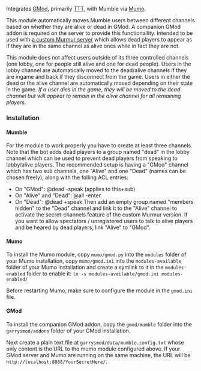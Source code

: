Integrates [GMod], primarily [TTT], with Mumble via [Mumo].

This module automatically moves Mumble users between different channels based on whether they are alive or dead in GMod.
A companion GMod addon is required on the server to provide this functionallity.
Intended to be used with [a custom Murmur server](https://github.com/johni0702/mumble/tree/secret-channels) which allows dead players to appear as if they are in the same channel as alive ones while in fact they are not.

This module does not affect users outside of its three controlled channels (one lobby, one for people still alive and one for dead people).
Users in the lobby channel are automatically moved to the dead/alive channels if they are ingame and back if they disconnect from the game.
Users in either the dead or the alive channel are automatically moved depending on their state in the game. *If a user dies in the game, they will be moved to the dead channel but will appear to remain in the alive channel for all remaining players.*

### Installation
#### Mumble
For the module to work properly you have to create at least three channels.
Note that the bot adds dead players to a group named "dead" in the lobby channel which can be used to prevent dead players from speaking to lobby/alive players.
The recommended setup is having a "GMod" channel which has two sub channels, one "Alive" and one "Dead" (names can be chosen freely), along with the folling ACL entries:
- On "GMod": @dead -speak (applies to this+sub)
- On "Alive" and "Dead": @all -enter
- On "Dead": @dead +speak
Then add an empty group named "members hidden" to the "Dead" channel and link it to the "Alive" channel to activate the secret-channels feature of the custom Murmur version.
If you want to allow spectators / unregistered users to talk to alive players and be heared by dead players, link "Alive" to "GMod".

#### Mumo
To install the Mumo module, copy `mumo/gmod.py` into the `modules` folder of your Mumo installation, copy `mumo/gmod.ini` into the `modules-available` folder of your Mumo installation and create a symlink to it in the `modules-enabled` folder to enable it: `ln -s modules-available/gmod.ini modules-enabled/`

Before restarting Mumo, make sure to configure the module in the `gmod.ini` file.

#### GMod
To install the companion GMod addon, copy the `gmod/mumble` folder into the `garrysmod/addons` folder of your GMod installation.

Next create a plain text file at `garrysmod/data/mumble.config.txt` whose only content is the URL to the mumo module configured above.
If your GMod server and Mumo are running on the same machine, the URL will be `http://localhost:8088/YourSecretHere/`.

[GMod]: https://gmod.facepunch.com/
[TTT]: http://ttt.badking.net/
[Mumo]: https://wiki.mumble.info/wiki/Mumo
